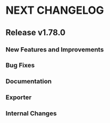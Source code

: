 # NEXT CHANGELOG

## Release v1.78.0

### New Features and Improvements

### Bug Fixes

### Documentation

### Exporter

### Internal Changes
